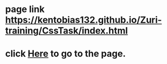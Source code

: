 # page link https://kentobias132.github.io/Zuri-training/CssTask/index.html
# click <a href="https://kentobias132.github.io/Zuri-training/CssTask/index.html" target="_blank">Here</a> to go to the page.

